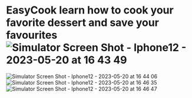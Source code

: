 # EasyCook learn how to cook your favorite dessert and save your favourites![Simulator Screen Shot - Iphone12 - 2023-05-20 at 16 43 49](https://github.com/bigjermaine/EasyCook/assets/113020989/33c1d751-48b0-4f58-b9bd-0fe38704dc0c)
![Simulator Screen Shot - Iphone12 - 2023-05-20 at 16 44 06](https://github.com/bigjermaine/EasyCook/assets/113020989/82884663-4549-4ce6-932c-31d6ae7d2895)
![Simulator Screen Shot - Iphone12 - 2023-05-20 at 16 46 35](https://github.com/bigjermaine/EasyCook/assets/113020989/5ae4f61b-d9b8-4a8c-9332-e4d57375ca59)
![Simulator Screen Shot - Iphone12 - 2023-05-20 at 16 46 47](https://github.com/bigjermaine/EasyCook/assets/113020989/c1703efa-f300-4c2a-8853-1412432d2b2b)
